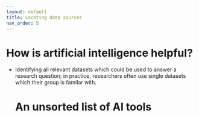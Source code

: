 ```yaml
---
layout: default
title: Locating data sources
nav_order: 5
---
```


# How is artificial intelligence helpful? 
<ul>
<li>Identifying all relevant datasets which could be used to answer a research question; in practice, researchers often use single datasets which their group is familar with.

# An unsorted list of AI tools 


